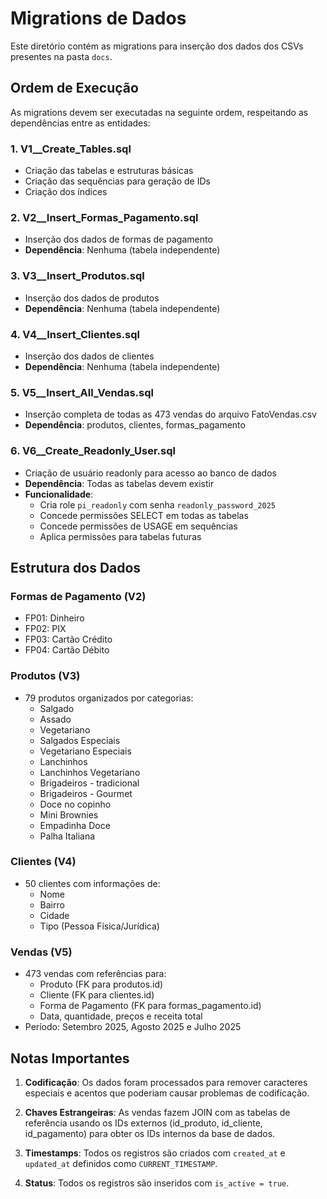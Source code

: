 # Migrations de Dados

Este diretório contém as migrations para inserção dos dados dos CSVs presentes na pasta `docs`.

## Ordem de Execução

As migrations devem ser executadas na seguinte ordem, respeitando as dependências entre as entidades:

### 1. V1__Create_Tables.sql
- Criação das tabelas e estruturas básicas
- Criação das sequências para geração de IDs
- Criação dos índices

### 2. V2__Insert_Formas_Pagamento.sql
- Inserção dos dados de formas de pagamento
- **Dependência**: Nenhuma (tabela independente)

### 3. V3__Insert_Produtos.sql
- Inserção dos dados de produtos
- **Dependência**: Nenhuma (tabela independente)

### 4. V4__Insert_Clientes.sql
- Inserção dos dados de clientes
- **Dependência**: Nenhuma (tabela independente)

### 5. V5__Insert_All_Vendas.sql
- Inserção completa de todas as 473 vendas do arquivo FatoVendas.csv
- **Dependência**: produtos, clientes, formas_pagamento

### 6. V6__Create_Readonly_User.sql
- Criação de usuário readonly para acesso ao banco de dados
- **Dependência**: Todas as tabelas devem existir
- **Funcionalidade**: 
  - Cria role `pi_readonly` com senha `readonly_password_2025`
  - Concede permissões SELECT em todas as tabelas
  - Concede permissões de USAGE em sequências
  - Aplica permissões para tabelas futuras

## Estrutura dos Dados

### Formas de Pagamento (V2)
- FP01: Dinheiro
- FP02: PIX
- FP03: Cartão Crédito
- FP04: Cartão Débito

### Produtos (V3)
- 79 produtos organizados por categorias:
  - Salgado
  - Assado
  - Vegetariano
  - Salgados Especiais
  - Vegetariano Especiais
  - Lanchinhos
  - Lanchinhos Vegetariano
  - Brigadeiros - tradicional
  - Brigadeiros - Gourmet
  - Doce no copinho
  - Mini Brownies
  - Empadinha Doce
  - Palha Italiana

### Clientes (V4)
- 50 clientes com informações de:
  - Nome
  - Bairro
  - Cidade
  - Tipo (Pessoa Física/Jurídica)

### Vendas (V5)
- 473 vendas com referências para:
  - Produto (FK para produtos.id)
  - Cliente (FK para clientes.id)
  - Forma de Pagamento (FK para formas_pagamento.id)
  - Data, quantidade, preços e receita total
- Período: Setembro 2025, Agosto 2025 e Julho 2025

## Notas Importantes

1. **Codificação**: Os dados foram processados para remover caracteres especiais e acentos que poderiam causar problemas de codificação.

2. **Chaves Estrangeiras**: As vendas fazem JOIN com as tabelas de referência usando os IDs externos (id_produto, id_cliente, id_pagamento) para obter os IDs internos da base de dados.

3. **Timestamps**: Todos os registros são criados com `created_at` e `updated_at` definidos como `CURRENT_TIMESTAMP`.

4. **Status**: Todos os registros são inseridos com `is_active = true`.

<!-- 5. **V5 Migration**: A migration V5 usa uma tabela temporária para processar eficientemente as 473 vendas do arquivo CSV, fazendo JOIN com as tabelas de referência para obter os IDs corretos. -->